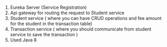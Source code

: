 1. Eureka Server (Service Registration)
2. Api gateway for routing the request to Student service
3. Student service ( where you can have CRUD operations and fee amount for the student in the transaction table)
4. Transaction service ( where you should communicate from student service to save the transaction )
5. Used Java 8
